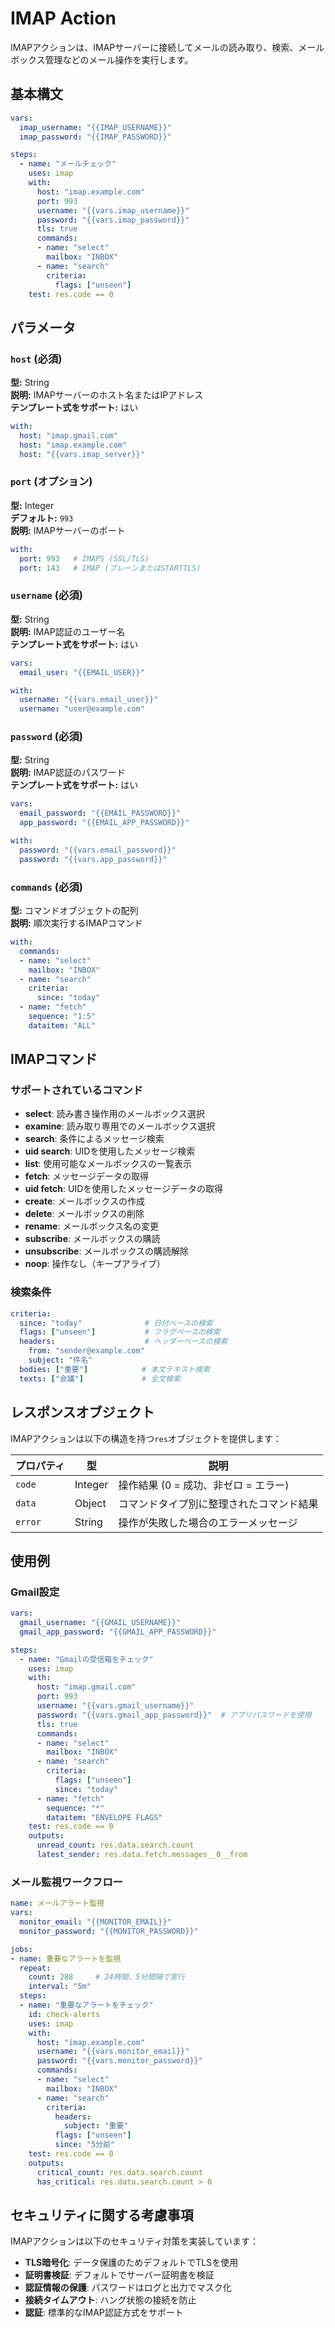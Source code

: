 # IMAP Action

IMAPアクションは、IMAPサーバーに接続してメールの読み取り、検索、メールボックス管理などのメール操作を実行します。

## 基本構文

```yaml
vars:
  imap_username: "{{IMAP_USERNAME}}"
  imap_password: "{{IMAP_PASSWORD}}"

steps:
  - name: "メールチェック"
    uses: imap
    with:
      host: "imap.example.com"
      port: 993
      username: "{{vars.imap_username}}"
      password: "{{vars.imap_password}}"
      tls: true
      commands:
      - name: "select"
        mailbox: "INBOX"
      - name: "search"
        criteria:
          flags: ["unseen"]
    test: res.code == 0
```

## パラメータ

### `host` (必須)

**型:** String  
**説明:** IMAPサーバーのホスト名またはIPアドレス  
**テンプレート式をサポート:** はい

```yaml
with:
  host: "imap.gmail.com"
  host: "imap.example.com" 
  host: "{{vars.imap_server}}"
```

### `port` (オプション)

**型:** Integer  
**デフォルト:** `993`  
**説明:** IMAPサーバーのポート

```yaml
with:
  port: 993   # IMAPS (SSL/TLS)
  port: 143   # IMAP (プレーンまたはSTARTTLS)
```

### `username` (必須)

**型:** String  
**説明:** IMAP認証のユーザー名  
**テンプレート式をサポート:** はい

```yaml
vars:
  email_user: "{{EMAIL_USER}}"

with:
  username: "{{vars.email_user}}"
  username: "user@example.com"
```

### `password` (必須)

**型:** String  
**説明:** IMAP認証のパスワード  
**テンプレート式をサポート:** はい

```yaml
vars:
  email_password: "{{EMAIL_PASSWORD}}"
  app_password: "{{EMAIL_APP_PASSWORD}}"

with:
  password: "{{vars.email_password}}"
  password: "{{vars.app_password}}"
```

### `commands` (必須)

**型:** コマンドオブジェクトの配列  
**説明:** 順次実行するIMAPコマンド

```yaml
with:
  commands:
  - name: "select"
    mailbox: "INBOX"
  - name: "search"
    criteria:
      since: "today"
  - name: "fetch"
    sequence: "1:5"
    dataitem: "ALL"
```

## IMAPコマンド

### サポートされているコマンド

- **select**: 読み書き操作用のメールボックス選択
- **examine**: 読み取り専用でのメールボックス選択  
- **search**: 条件によるメッセージ検索
- **uid search**: UIDを使用したメッセージ検索
- **list**: 使用可能なメールボックスの一覧表示
- **fetch**: メッセージデータの取得
- **uid fetch**: UIDを使用したメッセージデータの取得
- **create**: メールボックスの作成
- **delete**: メールボックスの削除
- **rename**: メールボックス名の変更
- **subscribe**: メールボックスの購読
- **unsubscribe**: メールボックスの購読解除
- **noop**: 操作なし（キープアライブ）

### 検索条件

```yaml
criteria:
  since: "today"              # 日付ベースの検索
  flags: ["unseen"]           # フラグベースの検索
  headers:                    # ヘッダーベースの検索
    from: "sender@example.com"
    subject: "件名"
  bodies: ["重要"]            # 本文テキスト検索
  texts: ["会議"]             # 全文検索
```

## レスポンスオブジェクト

IMAPアクションは以下の構造を持つ`res`オブジェクトを提供します：

| プロパティ | 型 | 説明 |
|----------|------|-------------|
| `code` | Integer | 操作結果 (0 = 成功、非ゼロ = エラー) |
| `data` | Object | コマンドタイプ別に整理されたコマンド結果 |
| `error` | String | 操作が失敗した場合のエラーメッセージ |

## 使用例

### Gmail設定

```yaml
vars:
  gmail_username: "{{GMAIL_USERNAME}}"
  gmail_app_password: "{{GMAIL_APP_PASSWORD}}"

steps:
  - name: "Gmailの受信箱をチェック"
    uses: imap
    with:
      host: "imap.gmail.com"
      port: 993
      username: "{{vars.gmail_username}}"
      password: "{{vars.gmail_app_password}}"  # アプリパスワードを使用
      tls: true
      commands:
      - name: "select"
        mailbox: "INBOX"
      - name: "search"
        criteria:
          flags: ["unseen"]
          since: "today"
      - name: "fetch"
        sequence: "*"
        dataitem: "ENVELOPE FLAGS"
    test: res.code == 0
    outputs:
      unread_count: res.data.search.count
      latest_sender: res.data.fetch.messages__0__from
```

### メール監視ワークフロー

```yaml
name: メールアラート監視
vars:
  monitor_email: "{{MONITOR_EMAIL}}"
  monitor_password: "{{MONITOR_PASSWORD}}"

jobs:
- name: 重要なアラートを監視
  repeat:
    count: 288     # 24時間、5分間隔で実行
    interval: "5m"
  steps:
  - name: "重要なアラートをチェック"
    id: check-alerts
    uses: imap
    with:
      host: "imap.example.com"
      username: "{{vars.monitor_email}}"
      password: "{{vars.monitor_password}}"
      commands:
      - name: "select"
        mailbox: "INBOX"
      - name: "search"
        criteria:
          headers:
            subject: "重要"
          flags: ["unseen"]
          since: "5分前"
    test: res.code == 0
    outputs:
      critical_count: res.data.search.count
      has_critical: res.data.search.count > 0
```

## セキュリティに関する考慮事項

IMAPアクションは以下のセキュリティ対策を実装しています：

- **TLS暗号化**: データ保護のためデフォルトでTLSを使用
- **証明書検証**: デフォルトでサーバー証明書を検証
- **認証情報の保護**: パスワードはログと出力でマスク化
- **接続タイムアウト**: ハング状態の接続を防止
- **認証**: 標準的なIMAP認証方式をサポート
